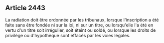 Article 2443
----
La radiation doit être ordonnée par les tribunaux, lorsque l'inscription a été
faite sans être fondée ni sur la loi, ni sur un titre, ou lorsqu'elle l'a été en
vertu d'un titre soit irrégulier, soit éteint ou soldé, ou lorsque les droits de
privilège ou d'hypothèque sont effacés par les voies légales.
